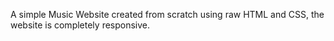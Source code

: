 A simple Music Website created from scratch using raw HTML and CSS, the website is completely responsive. 
